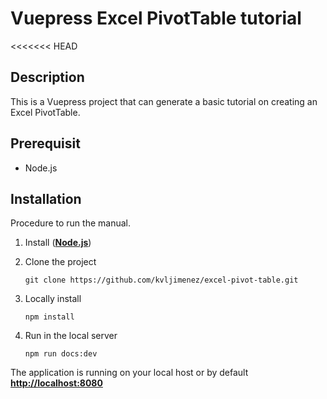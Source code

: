 # Vuepress Excel PivotTable tutorial

<<<<<<< HEAD
## Description

This is a Vuepress project that can generate a basic tutorial on creating an Excel PivotTable.

## Prerequisit

- Node.js 

## Installation

Procedure to run the manual.

1. Install ([**Node.js**](https://nodejs.org/download/release/v16.20.2/node-v16.20.2-win-x86.zip))

2. Clone the project
    ```
    git clone https://github.com/kvljimenez/excel-pivot-table.git
    ```

3. Locally install
    ```
    npm install
    ```


4. Run in the local server

    ```
    npm run docs:dev
    ```


The application is running on your local host or by default 
[**http://localhost:8080**](http://localhost:8080)
